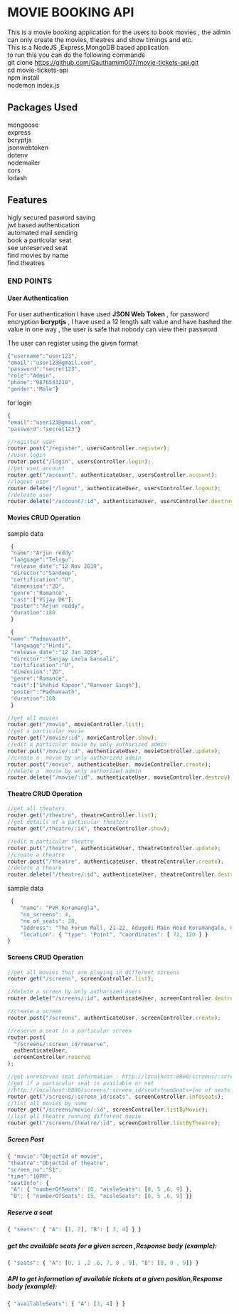 # MOVIE BOOKING API

This is a movie booking application for the users to book movies , the admin can only create the movies, theatres and show timings and etc.<br/>
This is a NodeJS ,Express,MongoDB based application<br/>
to run this you can do the following commands<br/>
git clone https://github.com/Gauthamjm007/movie-tickets-api.git<br/>
cd movie-tickets-api<br/>
npm install<br/>
nodemon index.js<br/>

## Packages Used

mongoose<br/>
express<br/>
bcryptjs<br/>
jsonwebtoken<br/>
dotenv<br/>
nodemailer<br/>
cors<br/>
lodash<br/>

## Features

higly secured pasword saving<br/>
jwt based authentication<br/>
automated mail sending<br/>
book a particular seat<br/>
see unreserved seat<br/>
find movies by name <br/>
find theatres<br/>

### END POINTS

#### User Authentication

For user authentication I have used **JSON Web Token** , for password encryption **bcryptjs** , I have used a 12 length salt value and have hashed the value in one way , the user is safe that nobody can view their password<br/>

The user can register using the given format<br/>

```javascript
{"username":"user123",
"email":"user123@gmail.com",
"password":"secret123",
"role":"Admin",
"phone":"9876543210",
"gender":"Male"}
```

for login<br/>

```javascript
{
"email":"user123@gmail.com",
"password":"secret123"}
```

```javascript
//register user
router.post("/register", usersController.register);
//user login
router.post("/login", usersController.login);
//get user account
router.get("/account", authenticateUser, usersController.account);
//logout user
router.delete("/logout", authenticateUser, usersController.logout);
//deleate user
router.delete("/account/:id", authenticateUser, usersController.destroy);
```

#### Movies CRUD Operation

sample data<br/>

```javascript
 {
 "name":"Arjun reddy"
 "language":"Telugu",
 "release_date":"12 Nov 2019",
 "director":"Sandeep",
 "certification":"U",
 "dimension":"2D",
 "genre":"Romance",
 "cast":["Vijay DK"],
 "poster":"Arjun reddy",
 "duration":180
 }

 {
"name":"Padmavaath",
 "language":"Hindi",
 "release_date":"12 Jan 2019",
 "director":"Sanjay Leela bansali",
 "certification":"U",
 "dimension":"2D",
 "genre":"Romance",
 "cast":["Shahid Kapoor","Ranveer Singh"],
 "poster":"Padmavaath",
 "duration":160
 }

```

```javascript
//get all movies
router.get("/movie", movieController.list);
//get a particular movie
router.get("/movie/:id", movieController.show);
//edit a particular movie by only authorized admin
router.put("/movie/:id", authenticateUser, movieController.update);
//create a  movie by only authorized admin
router.post("/movie", authenticateUser, movieController.create);
//delete a  movie by only authorized admin
router.delete("/movie/:id", authenticateUser, movieController.destroy);
```

#### Theatre CRUD Operation

```javascript
//get all theaters
router.get("/theatre", theatreController.list);
//get details of a particular theaters
router.get("/theatre/:id", theatreController.show);

//edit a particular theatre
router.put("/theatre", authenticateUser, theatreController.update);
//create a theatre
router.post("/theatre", authenticateUser, theatreController.create);
//delete a theare
router.delete("/theatre/:id", authenticateUser, theatreController.destroy);
```

sample data

```javascript
 {
    "name": "PVR Koramangla",
    "no_screens": 4,
    "no_of_seats": 20,
    "address": "The Forum Mall, 21-22, Adugodi Main Road Koramangala, Chikku Lakshmaiah Layout, Adugodi, Bengaluru, Karnataka 560095",
    "location": { "type": "Point", "coordinates": [ 72, 120 ] }
}
```

#### Screens CRUD Operation

```javascript
//get all movies that are playing in different screens
router.get("/screens", screenController.list);

//delete a screen by only authorized users
router.delete("/screens/:id", authenticateUser, screenController.destroy);

//create a screen
router.post("/screens", authenticateUser, screenController.create);

//reserve a seat in a particular screen
router.post(
  "/screens/:screen_id/reserve",
  authenticateUser,
  screenController.reserve
);

//get unreserved seat information : http://localhost:8000/screens/:screen_id/seats?status=unreserved
//get if a particular seat is available or not
//http://localhost:8000/screens/:screen_id/seats?numSeats={no of seats needed}&choice= {row alphabet}
router.get("/screens/:screen_id/seats", screenController.infoseats);
//list all movies by name
router.get("/screens/movie/:id", screenController.listByMovie);
//list all theatre running different movie
router.get("/screens/theatre/:id", screenController.listByTheatre);
```

##### Screen Post

```javascript
{ "movie":"ObjectId of movie",
"theatre":"ObjectId of theatre",
"screen_no":"S1",
"time":"10PM",
"seatInfo": {
 "A": { "numberOfSeats": 10, "aisleSeats": [0, 5 ,6, 9] },
 "B": { "numberOfSeats": 15, "aisleSeats": [0, 5 ,6, 9] }}
```

##### Reserve a seat

```javascript
{ "seats": { "A": [1, 2], "B": [ 3, 4] } }
```

##### get the available seats for a given screen ,Response body (example):

```javascript
{ "seats": { "A": [0, 1 ,2 ,6, 7, 8 , 9], "B": [0, 8 , 9]} }
```

##### API to get information of available tickets at a given position,Response body (example):

```javascript
{ "availableSeats": { "A": [3, 4] } }
```
